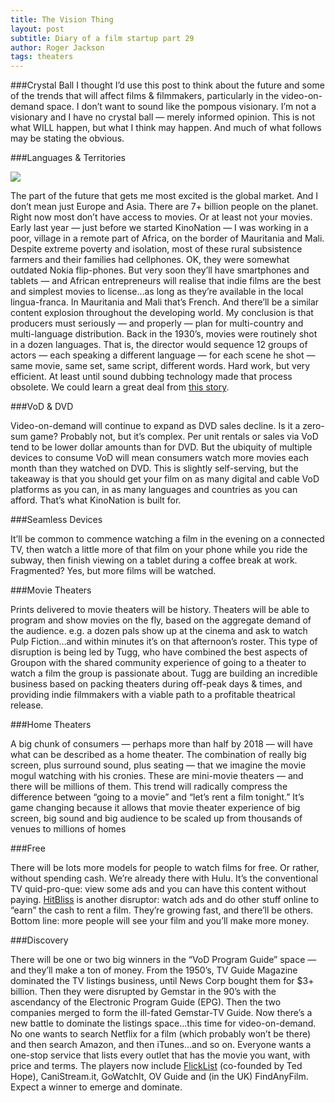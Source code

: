 ```yaml
---
title: The Vision Thing
layout: post
subtitle: Diary of a film startup part 29
author: Roger Jackson
tags: theaters
---
```

###Crystal Ball
I thought I’d use this post to think about the future and some of the trends that will affect films & filmmakers, particularly in the video-on-demand space. I don’t want to sound like the pompous visionary. I’m not a visionary and I have no crystal ball —  merely informed opinion. This is not what WILL happen, but what I think may happen. And much of what follows may be stating the obvious.

###Languages & Territories

<img src="http://hopeforfilm.com/wp-content/uploads/2013/06/X415448_10150723549864066_923305602_o.jpg">

The part of the future that gets me most excited is the global market. And I don’t mean just Europe and Asia. There are 7+ billion people on the planet. Right now most don’t have access to movies. Or at least not your movies. Early last year — just before we started KinoNation — I was working in a poor, village in a remote part of Africa, on the border of Mauritania and Mali. Despite extreme poverty and isolation, most of these rural subsistence farmers and their families had cellphones. OK, they were somewhat outdated Nokia flip-phones. But very soon they’ll have smartphones and tablets — and African entrepreneurs will realise that indie films are the best and simplest movies to license…as long as they’re available in the local lingua-franca. In Mauritania and Mali that’s French. And there’ll be a similar content explosion throughout the developing world. My conclusion is that producers must seriously — and properly — plan for multi-country and multi-language distribution. Back in the 1930’s, movies were routinely shot in a dozen languages. That is, the director would sequence 12 groups of actors — each speaking a different language — for each scene he shot — same movie, same set, same script, different words. Hard work, but very efficient. At least until sound dubbing technology made that process obsolete. We could learn a great deal from <a href="http://books.google.com/books?id=_v2Uir0H4ZQC&pg=PA92&lpg=PA92&dq=hollywood+MULTIPLE+LANGUAGE+VERSIONS&source=bl&ots=iAZSxPxGAR&sig=XNG_88xYHVesaazduuHkut_xWGI&hl=en&sa=X&ei=XSG4UbWsPM7qiQLEvID4Dw&ved=0CFUQ6AEwBg#v=onepage&q=hollywood%20MULTIPLE%20LANGUAGE%20VERSIONS&f=false">this story</a>.

###VoD & DVD

Video-on-demand will continue to expand as DVD sales decline. Is it a zero-sum game? Probably not, but it’s complex. Per unit rentals or sales via VoD tend to be lower dollar amounts than for DVD. But the ubiquity of multiple devices to consume VoD will mean consumers watch more movies each month than they watched on DVD. This is slightly self-serving, but the takeaway is that you should get your film on as many digital and cable VoD platforms as you can, in as many languages and countries as you can afford. That’s what KinoNation is built for.

###Seamless Devices

It’ll be common to commence watching a film in the evening on a connected TV, then watch a little more of that film on your phone while you ride the subway, then finish viewing on a tablet during a coffee break at work. Fragmented? Yes, but more films will be watched.

###Movie Theaters

Prints delivered to movie theaters will be history. Theaters will be able to program and show movies on the fly, based on the aggregate demand of the audience. e.g. a dozen pals show up at the cinema and ask to watch Pulp Fiction…and within minutes it’s on that afternoon’s roster. This type of disruption is being led by Tugg, who have combined the best aspects of Groupon with the shared community experience of going to a theater to watch a film the group is passionate about. Tugg are building an incredible business based on packing theaters during off-peak days & times, and providing indie filmmakers with a viable path to a profitable theatrical release.

###Home Theaters

A big chunk of consumers — perhaps more than half by 2018 — will have what can be described as a home theater. The combination of really big screen, plus surround sound, plus seating — that we imagine the movie mogul watching with his cronies. These are mini-movie theaters — and there will be millions of them. This trend will radically compress the difference between “going to a movie” and “let’s rent a film tonight.” It’s game changing because it allows that movie theater experience of big screen, big sound and big audience to be scaled up from thousands of venues to millions of homes

###Free

There will be lots more models for people to watch films for free. Or rather, without spending cash. We’re already there with Hulu. It’s the conventional TV quid-pro-que: view some ads and you can have this content without paying. <a href="http://www.hitbliss.com/">HitBliss</a> is another disruptor: watch ads and do other stuff online to “earn” the cash to rent a film. They’re growing fast, and there’ll be others. Bottom line: more people will see your film and you’ll make more money.

###Discovery

There will be one or two big winners in the “VoD Program Guide” space — and they’ll make a ton of money. From the 1950’s, TV Guide Magazine dominated the TV listings business, until News Corp bought them for $3+ billion. Then they were disrupted by Gemstar in the 90’s with the ascendancy of the Electronic Program Guide (EPG). Then the two companies merged to form the ill-fated Gemstar-TV Guide.  Now there’s a new battle to dominate the listings space…this time for video-on-demand. No one wants to search Netflix for a film (which probably won’t be there) and then search Amazon, and then iTunes…and so on. Everyone wants a one-stop service that lists every outlet that has the movie you want, with price and terms. The players now include <a href="http://www.flicklist.com/">FlickList</a> (co-founded by Ted Hope), CaniStream.it, GoWatchIt, OV Guide and (in the UK) FindAnyFilm. Expect a winner to emerge and dominate.
